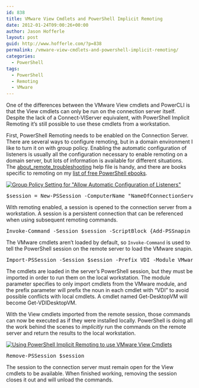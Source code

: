 ```yaml
---
id: 838
title: VMware View Cmdlets and PowerShell Implicit Remoting
date: 2012-01-24T09:00:26+00:00
author: Jason Hofferle
layout: post
guid: http://www.hofferle.com/?p=838
permalink: /vmware-view-cmdlets-and-powershell-implicit-remoting/
categories:
  - PowerShell
tags:
  - PowerShell
  - Remoting
  - VMware
---
```

One of the differences between the VMware View cmdlets and PowerCLI is that the View cmdlets can only be run on the connection server itself. Despite the lack of a Connect-VIServer equivalent, with PowerShell Implicit Remoting it&#8217;s still possible to use these cmdlets from a workstation.

First, PowerShell Remoting needs to be enabled on the Connection Server. There are several ways to configure remoting, but in a domain environment I like to turn it on with group policy. Enabling the automatic configuration of listeners is usually all the configuration necessary to enable remoting on a domain server, but lots of information is available for different situations. The <a href="http://go.microsoft.com/fwlink/?LinkID=135188" title="about_remote_troubleshooting" target="_blank">about_remote_troubleshooting</a> help file is handy, and there are books specific to remoting on my <a href="https://www.hofferle.com/archives/624" title="List of Free PowerShell eBooks" target="_blank">list of free PowerShell ebooks</a>.

[<img src="/assets/img/AllowAutomaticConfigurationOfListeners_1.png" alt="Group Policy Setting for &quot;Allow Automatic Configuration of Listeners&quot;" title="AllowAutomaticConfigurationOfListeners" width="640" height="572" class="alignnone size-full wp-image-1273" srcset="https://www.hofferle.com/wp-content/uploads/2012/02/AllowAutomaticConfigurationOfListeners_1.png 640w, https://www.hofferle.com/wp-content/uploads/2012/02/AllowAutomaticConfigurationOfListeners_1-300x268.png 300w" sizes="(max-width: 640px) 100vw, 640px" />](/assets/img/AllowAutomaticConfigurationOfListeners_1.png)

<pre class="lang:powershell decode:true">$session = New-PSSession -ComputerName "NameOfConnectionServer"
</pre>

With remoting enabled, a session is opened to the connection server from a workstation. A session is a persistent connection that can be referenced when using subsequent remoting commands.

<pre class="lang:powershell decode:true">Invoke-Command -Session $session -ScriptBlock {Add-PSSnapin VMware*}
</pre>

The VMware cmdlets aren&#8217;t loaded by default, so `Invoke-Command` is used to tell the PowerShell session on the remote server to load the VMware snapin.

<pre class="lang:powershell decode:true">Import-PSSession -Session $session -Prefix VDI -Module VMware*
</pre>

The cmdlets are loaded in the server&#8217;s PowerShell session, but they must be imported in order to run them on the local workstation. The module parameter specifies to only import cmdlets from the VMware module, and the prefix parameter will prefix the noun in each cmdlet with &#8220;VDI&#8221; to avoid possible conflicts with local cmdlets. A cmdlet named Get-DesktopVM will become Get-VDIDesktopVM.

With the View cmdlets imported from the remote session, those commands can now be executed as if they were installed locally. PowerShell is doing all the work behind the scenes to _implicitly_ run the commands on the remote server and return the results to the local workstation.

[<img src="/assets/img/VMwareViewImplicitRemoting_1.png" alt="Using PowerShell Implicit Remoting to use VMware View Cmdlets" title="VMwareViewImplicitRemoting" width="640" height="518" class="alignnone size-full wp-image-1272" srcset="https://www.hofferle.com/wp-content/uploads/2012/02/VMwareViewImplicitRemoting_1.png 640w, https://www.hofferle.com/wp-content/uploads/2012/02/VMwareViewImplicitRemoting_1-300x242.png 300w" sizes="(max-width: 640px) 100vw, 640px" />](/assets/img/VMwareViewImplicitRemoting_1.png)

<pre class="lang:powershell decode:true">Remove-PSSession $session
</pre>

The session to the connection server must remain open for the View cmdlets to be available. When finished working, removing the session closes it out and will unload the commands.